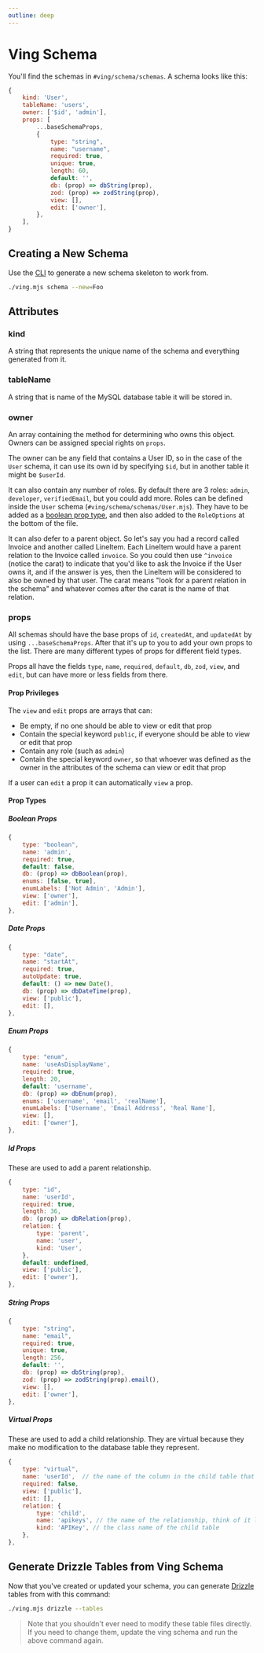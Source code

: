 ```yaml
---
outline: deep
---
```

# Ving Schema
You'll find the schemas in `#ving/schema/schemas`. A schema looks like this:

```js
{
    kind: 'User',
    tableName: 'users',
    owner: ['$id', 'admin'],
    props: [
        ...baseSchemaProps,
        {
            type: "string",
            name: "username",
            required: true,
            unique: true,
            length: 60,
            default: '',
            db: (prop) => dbString(prop),
            zod: (prop) => zodString(prop),
            view: [],
            edit: ['owner'],
        },
    ],
}
```

## Creating a New Schema

Use the [CLI](cli) to generate a new schema skeleton to work from.

```bash
./ving.mjs schema --new=Foo
```

## Attributes

### kind
A string that represents the unique name of the schema and everything generated from it. 

### tableName 
A string that is name of the MySQL database table it will be stored in.

### owner
An array containing the method for determining who owns this object. Owners can be assigned special rights on `props`. 

The owner can be any field that contains a User ID, so in the case of the `User` schema, it can use its own id by specifying `$id`, but in another table it might be `$userId`. 

It can also contain any number of roles. By default there are 3 roles: `admin`, `developer`, `verifiedEmail`, but you could add more. Roles can be defined inside the `User` schema (`#ving/schema/schemas/User.mjs`). They have to be added as a [boolean prop type](#boolean-props), and then also added to the `RoleOptions` at the bottom of the file.

It can also defer to a parent object. So let's say you had a record called Invoice and another called LineItem. Each LineItem would have a parent relation to the Invoice called `invoice`. So you could then use `^invoice` (notice the carat) to indicate that you'd like to ask the Invoice if the User owns it, and if the answer is yes, then the LineItem will be considered to also be owned by that user. The carat means "look for a parent relation in the schema" and whatever comes after the carat is the name of that relation.

### props
All schemas should have the base props of `id`, `createdAt`, and `updatedAt` by using `...baseSchemaProps`. After that it's up to you to add your own props to the list. There are many different types of props for different field types.

Props all have the fields `type`, `name`, `required`, `default`, `db`, `zod`, `view`, and `edit`, but can have more or less fields from there.

#### Prop Privileges

The `view` and `edit` props are arrays that can:

- Be empty, if no one should be able to view or edit that prop
- Contain the special keyword `public`, if everyone should be able to view or edit that prop
- Contain any role (such as `admin`)
- Contain the special keyword `owner`, so that whoever was defined as the owner in the attributes of the schema can view or edit that prop

If a user can `edit` a prop it can automatically `view` a prop.

#### Prop Types

##### Boolean Props
```js
{
    type: "boolean",
    name: 'admin',
    required: true,
    default: false,
    db: (prop) => dbBoolean(prop),
    enums: [false, true],
    enumLabels: ['Not Admin', 'Admin'],
    view: ['owner'],
    edit: ['admin'],
},
```

##### Date Props
```js
{
    type: "date",
    name: "startAt",
    required: true,
    autoUpdate: true,
    default: () => new Date(),
    db: (prop) => dbDateTime(prop),
    view: ['public'],
    edit: [],
},
```

##### Enum Props
```js
{
    type: "enum",
    name: 'useAsDisplayName',
    required: true,
    length: 20,
    default: 'username',
    db: (prop) => dbEnum(prop),
    enums: ['username', 'email', 'realName'],
    enumLabels: ['Username', 'Email Address', 'Real Name'],
    view: [],
    edit: ['owner'],
},
```

##### Id Props
These are used to add a parent relationship.
```js
{
    type: "id",
    name: 'userId',
    required: true,
    length: 36,
    db: (prop) => dbRelation(prop),
    relation: {
        type: 'parent',
        name: 'user',
        kind: 'User',
    },
    default: undefined,
    view: ['public'],
    edit: ['owner'],
},
```

##### String Props

```js
{
    type: "string",
    name: "email",
    required: true,
    unique: true,
    length: 256,
    default: '',
    db: (prop) => dbString(prop),
    zod: (prop) => zodString(prop).email(),
    view: [],
    edit: ['owner'],
},

```

##### Virtual Props

These are used to add a child relationship. They are virtual because they make no modification to the database table they represent.
```js
{
    type: "virtual",
    name: 'userId',  // the name of the column in the child table that connects it to this table
    required: false,
    view: ['public'],
    edit: [],
    relation: {
        type: 'child',
        name: 'apikeys', // the name of the relationship, think of it like the method name
        kind: 'APIKey', // the class name of the child table
    },
},
```

## Generate Drizzle Tables from Ving Schema

Now that you've created or updated your schema, you can generate [Drizzle](drizzle) tables from  with this command:

```bash
./ving.mjs drizzle --tables
```

> Note that you shouldn't ever need to modify these table files directly. If you need to change them, update the ving schema and run the above command again.